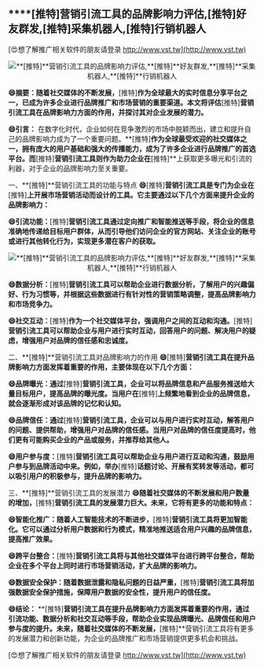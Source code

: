 ## ****[推特]**营销引流工具的品牌影响力评估,**[推特]**好友群发,**[推特]**采集机器人,**[推特]**行销机器人**

[😍想了解推广相关软件的朋友请登录 http://www.vst.tw](http://www.vst.tw)

 <center><img src="https://vst.tw/MP4/tuiguang/png/8.png" alt="**[推特]**营销引流工具的品牌影响力评估,**[推特]**好友群发,**[推特]**采集机器人,**[推特]**行销机器人"></center>

**😄摘要：随着社交媒体的不断发展，**[推特]**作为全球最大的实时信息分享平台之一，已成为许多企业进行品牌推广和市场营销的重要渠道。本文将评估**[推特]**营销引流工具在品牌影响力方面的作用，并探讨其对企业发展的潜力。**

**😄引言：**
在数字化时代，企业如何在竞争激烈的市场中脱颖而出，建立和提升自己的品牌影响力成为了一个重要问题。**[推特]**作为全球最受欢迎的社交媒体之一，拥有庞大的用户基础和强大的传播能力，成为了许多企业进行品牌推广的首选平台。而**[推特]**营销引流工具则作为助力企业在**[推特]**上获取更多曝光和引流的利器，对于企业的品牌影响力至关重要。

一、**[推特]**营销引流工具的功能与特点
**😄**[推特]**营销引流工具是专门为企业在**[推特]**上开展市场营销活动而设计的工具。它主要通过以下几个方面来提升企业的品牌影响力：**

**😄引流功能：**[推特]**营销引流工具通过定向推广和智能推送等手段，将企业的信息准确地传递给目标用户群体，从而引导他们访问企业的官方网站、关注企业的账号或进行其他转化行为，实现更多潜在客户的获取。**

 <center><img src="https://vst.tw/MP4/tuiguang/png/4.png" alt="**[推特]**营销引流工具的品牌影响力评估,**[推特]**好友群发,**[推特]**采集机器人,**[推特]**行销机器人"></center>

**😄数据分析：**[推特]**营销引流工具可以帮助企业进行数据分析，了解用户的兴趣偏好、行为习惯等，并根据这些数据进行有针对性的营销策略调整，提高品牌影响力和市场竞争力。**

**😄社交互动：**[推特]**作为一个社交媒体平台，强调用户之间的互动和沟通。**[推特]**营销引流工具可以帮助企业与用户进行实时互动，回答用户的问题、解决用户的疑虑，增强用户对品牌的信任感和忠诚度。**

二、**[推特]**营销引流工具对品牌影响力的作用
**😄**[推特]**营销引流工具在提升品牌影响力方面发挥着重要的作用，主要体现在以下几个方面：**

**😄品牌曝光：通过**[推特]**营销引流工具，企业可以将品牌信息和产品服务推送给大量目标用户，提高品牌的曝光度。当用户在**[推特]**上频繁地看到企业的品牌信息，就会逐渐形成对该品牌的记忆和认知。**

**😄品牌信任：通过**[推特]**营销引流工具，企业可以与用户进行实时互动，解答用户的问题、提供帮助，增强用户对品牌的信任感。当用户对品牌的信任度提高时，他们更有可能购买企业的产品或服务，并推荐给其他人。**

**😄用户参与度：**[推特]**营销引流工具可以帮助企业与用户进行互动和沟通，鼓励用户参与到品牌活动中来。例如，举办**[推特]**话题讨论、开展有奖转发等活动，都可以吸引用户的积极参与，提升品牌的影响力。**

三、**[推特]**营销引流工具的发展潜力
**😄随着社交媒体的不断发展和用户数量的增加，**[推特]**营销引流工具的发展潜力巨大。未来，它将有更多的功能和特点：**

**😄智能化推广：随着人工智能技术的不断进步，**[推特]**营销引流工具将更加智能化。它可以通过分析用户数据和行为模式，精准地推送适合用户兴趣的品牌信息，提高推广效果。**

**😄跨平台整合：**[推特]**营销引流工具将与其他社交媒体平台进行跨平台整合，帮助企业在多个平台上同时进行市场营销活动，扩大品牌的影响力。**

**😄数据安全保护：随着数据泄露和隐私问题的日益严重，**[推特]**营销引流工具将加强数据安全保护措施，保障用户数据的安全性，提升用户的信任度。**

**😄结论：**
**[推特]**营销引流工具在提升品牌影响力方面发挥着重要的作用，通过引流功能、数据分析和社交互动等手段，帮助企业实现品牌曝光、品牌信任和用户参与度的提升。未来，随着社交媒体的不断发展，**[推特]**营销引流工具将有更多的发展潜力和创新功能，为企业的品牌推广和市场营销提供更多机会和挑战。

[😍想了解推广相关软件的朋友请登录 http://www.vst.tw](http://www.vst.tw)



